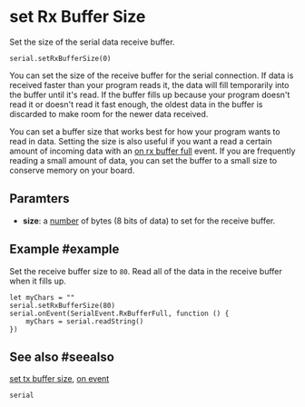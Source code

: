 # set Rx Buffer Size

Set the size of the serial data receive buffer.

```sig
serial.setRxBufferSize(0)
```

You can set the size of the receive buffer for the serial connection. If data is received faster than your program reads it, the data will fill temporarily into the buffer until it's read. If the buffer fills up because your program doesn't read it or doesn't read it fast enough, the oldest data in the buffer is discarded to make room for the newer data received.

You can set a buffer size that works best for how your program wants to read in data. Setting the size is also useful if you want a read a certain amount of incoming data with an [on rx buffer full](/reference/serial/on-event) event. If you are frequently reading a small amount of data, you can set the buffer to a small size to conserve memory on your board.

## Paramters

* **size**: a [number](/types/number) of bytes (8 bits of data) to set for the receive buffer.

## Example #example

Set the receive buffer size to `80`. Read all of the data in the receive buffer when it fills up.

```blocks
let myChars = ""
serial.setRxBufferSize(80)
serial.onEvent(SerialEvent.RxBufferFull, function () {
    myChars = serial.readString()
})
```

## See also #seealso

[set tx buffer size](/reference/serial/set-tx-buffer-size),
[on event](/reference/serial/on-event)

```package
serial
```